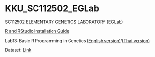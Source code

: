 # KKU_SC112502_EGLab
SC112502 ELEMENTARY GENETICS LABORATORY (EGLab)

[R and RStudio Installation Guide](r_installation_guide.md)

Lab13:  Basic R Programming in Genetics [(English version)](r_biology_guide_md.md)/[(Thai version)](r_biology_guide_thai_md.md)

Dataset: [Link](data)
